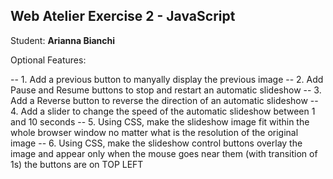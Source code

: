 ## Web Atelier Exercise 2 - JavaScript
Student: __Arianna Bianchi__

Optional Features:

-- 1. Add a previous button to manyally display the previous image
-- 2. Add Pause and Resume buttons to stop and restart an automatic slideshow
-- 3. Add a Reverse button to reverse the direction of an automatic slideshow
-- 4. Add a slider to change the speed of the automatic slideshow between 1 and 10 seconds
-- 5. Using CSS, make the slideshow image fit within the whole browser window no matter what is the resolution of the original image
-- 6. Using CSS, make the slideshow control buttons overlay the image and appear only when the mouse goes near them (with transition of  1s) the buttons are on TOP LEFT
